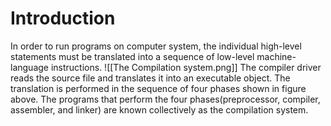 # Introduction
In order to run programs on computer system, the individual high-level statements must be translated into a sequence of low-level machine-language instructions.
![[The Compilation system.png]]
The compiler driver reads the source file and translates it into an executable object. The translation is performed in the sequence of four phases shown in figure above. The programs that perform the four phases(preprocessor, compiler, assembler, and linker) are known collectively as the compilation system.

